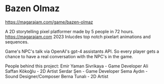 # Bazen Olmaz
https://magarajam.com/game/bazen-olmaz


A 2D storytelling pixel platformer made by 5 people in 72 hours.  https://magarajam.com 2023 
Inlucdes top notch pixelart animations and sequences.

Game's NPC's talk via OpenAI's gpt-4 assistants API. So every player gets a chance to have a real conversation with the NPC's in the game.

People behind this project:
Emir Yaman Sivrikaya - Game Developer
Ali Saffan Kökoğlu - 2D Artist
Serdar Şen - Game Developer
Sema Aydın - Sound Designer/Composer
Berna Tunalı - 2D Artist
